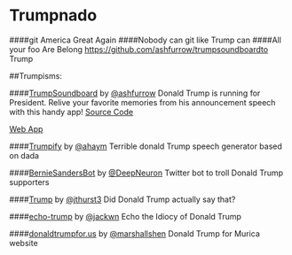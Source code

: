 # Trumpnado
####git America Great Again
####Nobody can git like Trump can
####All your foo Are Belong https://github.com/ashfurrow/trumpsoundboardto Trump

##Trumpisms:

####[TrumpSoundboard](https://github.com/ashfurrow/trumpsoundboard) by [@ashfurrow](https://github.com/ashfurrow/)
Donald Trump is running for President. Relive your favorite memories from his announcement speech with this handy app!
[Source Code](https://github.com/ashfurrow/trumpsoundboard)

[Web App](http://trumpsoundboard.ashfurrow.com/)

####[Trumpify](https://github.com/ahaym/trumpify) by [@ahaym](https://github.com/ahaym/) 
Terrible donald Trump speech generator based on dada

####[BernieSandersBot](https://github.com/DeepNeuron/BernieSandersBot) by [@DeepNeuron](https://github.com/DeepNeuron/) 
Twitter bot to troll Donald Trump supporters

####[Trump](https://github.com/jthurst3/trump) by [@jthurst3](https://github.com/jthurst3/) 
Did Donald Trump actually say that?

####[echo-trump](https://github.com/jackwm/echo-trump) by [@jackwn](https://github.com/jackwm/)
Echo the Idiocy of Donald Trump

####[donaldtrumpfor.us](https://github.com/marshallshen/donaldtrumpfor.us) by [@marshallshen](https://github.com/marshallshen/) 
 Donald Trump for Murica website

